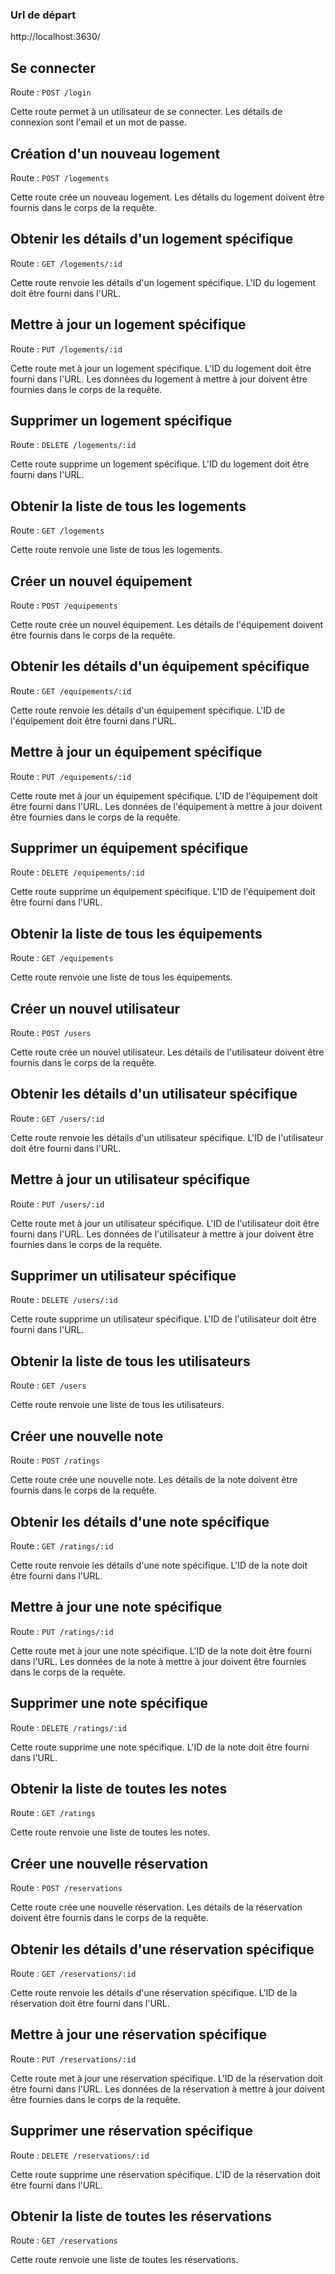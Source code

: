 ### Url de départ

http://localhost:3630/





## Se connecter

Route : `POST /login`

Cette route permet à un utilisateur de se connecter. Les détails de connexion sont l'email et un mot de passe.






## Création d'un nouveau logement

Route : `POST /logements`

Cette route crée un nouveau logement. Les détails du logement doivent être fournis dans le corps de la requête.

## Obtenir les détails d'un logement spécifique

Route : `GET /logements/:id`

Cette route renvoie les détails d'un logement spécifique. L'ID du logement doit être fourni dans l'URL.

## Mettre à jour un logement spécifique

Route : `PUT /logements/:id`

Cette route met à jour un logement spécifique. L'ID du logement doit être fourni dans l'URL. Les données du logement à mettre à jour doivent être fournies dans le corps de la requête.

## Supprimer un logement spécifique

Route : `DELETE /logements/:id`

Cette route supprime un logement spécifique. L'ID du logement doit être fourni dans l'URL.

## Obtenir la liste de tous les logements

Route : `GET /logements`

Cette route renvoie une liste de tous les logements.







## Créer un nouvel équipement

Route : `POST /equipements`

Cette route crée un nouvel équipement. Les détails de l'équipement doivent être fournis dans le corps de la requête.

## Obtenir les détails d'un équipement spécifique

Route : `GET /equipements/:id`

Cette route renvoie les détails d'un équipement spécifique. L'ID de l'équipement doit être fourni dans l'URL.

## Mettre à jour un équipement spécifique

Route : `PUT /equipements/:id`

Cette route met à jour un équipement spécifique. L'ID de l'équipement doit être fourni dans l'URL. Les données de l'équipement à mettre à jour doivent être fournies dans le corps de la requête.

## Supprimer un équipement spécifique

Route : `DELETE /equipements/:id`

Cette route supprime un équipement spécifique. L'ID de l'équipement doit être fourni dans l'URL.

## Obtenir la liste de tous les équipements

Route : `GET /equipements`

Cette route renvoie une liste de tous les équipements.







## Créer un nouvel utilisateur

Route : `POST /users`

Cette route crée un nouvel utilisateur. Les détails de l'utilisateur doivent être fournis dans le corps de la requête.

## Obtenir les détails d'un utilisateur spécifique

Route : `GET /users/:id`

Cette route renvoie les détails d'un utilisateur spécifique. L'ID de l'utilisateur doit être fourni dans l'URL.

## Mettre à jour un utilisateur spécifique

Route : `PUT /users/:id`

Cette route met à jour un utilisateur spécifique. L'ID de l'utilisateur doit être fourni dans l'URL. Les données de l'utilisateur à mettre à jour doivent être fournies dans le corps de la requête.

## Supprimer un utilisateur spécifique

Route : `DELETE /users/:id`

Cette route supprime un utilisateur spécifique. L'ID de l'utilisateur doit être fourni dans l'URL.

## Obtenir la liste de tous les utilisateurs

Route : `GET /users`

Cette route renvoie une liste de tous les utilisateurs.





## Créer une nouvelle note

Route : `POST /ratings`

Cette route crée une nouvelle note. Les détails de la note doivent être fournis dans le corps de la requête.

## Obtenir les détails d'une note spécifique

Route : `GET /ratings/:id`

Cette route renvoie les détails d'une note spécifique. L'ID de la note doit être fourni dans l'URL.

## Mettre à jour une note spécifique

Route : `PUT /ratings/:id`

Cette route met à jour une note spécifique. L'ID de la note doit être fourni dans l'URL. Les données de la note à mettre à jour doivent être fournies dans le corps de la requête.

## Supprimer une note spécifique

Route : `DELETE /ratings/:id`

Cette route supprime une note spécifique. L'ID de la note doit être fourni dans l'URL.

## Obtenir la liste de toutes les notes

Route : `GET /ratings`

Cette route renvoie une liste de toutes les notes.







## Créer une nouvelle réservation

Route : `POST /reservations`

Cette route crée une nouvelle réservation. Les détails de la réservation doivent être fournis dans le corps de la requête.

## Obtenir les détails d'une réservation spécifique

Route : `GET /reservations/:id`

Cette route renvoie les détails d'une réservation spécifique. L'ID de la réservation doit être fourni dans l'URL.

## Mettre à jour une réservation spécifique

Route : `PUT /reservations/:id`

Cette route met à jour une réservation spécifique. L'ID de la réservation doit être fourni dans l'URL. Les données de la réservation à mettre à jour doivent être fournies dans le corps de la requête.

## Supprimer une réservation spécifique

Route : `DELETE /reservations/:id`

Cette route supprime une réservation spécifique. L'ID de la réservation doit être fourni dans l'URL.

## Obtenir la liste de toutes les réservations

Route : `GET /reservations`

Cette route renvoie une liste de toutes les réservations.
